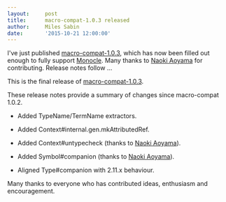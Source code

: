 ```yaml
---
layout:     post
title:      macro-compat-1.0.3 released
author:     Miles Sabin
date:       '2015-10-21 12:00:00'
---
```


I've just published [macro-compat-1.0.3][macro-compat], which has now been filled out enough to fully support
[Monocle][monocle]. Many thanks to [Naoki Aoyama][AoiroAoino] for contributing. Release notes follow ...

[AoiroAoino]: https://twitter.com/AoiroAoino
[monocle]: https://github.com/julien-truffaut/Monocle
[macro-compat]: https://github.com/milessabin/macro-compat

<span class="break"></span>

This is the final release of [macro-compat-1.0.3][macro-compat].

These release notes provide a summary of changes since macro-compat 1.0.2.

* Added TypeName/TermName extractors.

* Added Context#internal.gen.mkAttributedRef.

* Added Context#untypecheck (thanks to [Naoki Aoyama][AoiroAoino]).

* Added Symbol#companion (thanks to [Naoki Aoyama][AoiroAoino]).

* Aligned Type#companion with 2.11.x behaviour.

Many thanks to everyone who has contributed ideas, enthusiasm and
encouragement.
